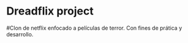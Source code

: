 # Dreadflix project

#Clon de netflix enfocado a películas de terror. Con fines de prática y desarrollo.
